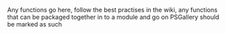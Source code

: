 Any functions go here, follow the best practises in the wiki, any functions that can be packaged together in to a module and go on PSGallery should be marked as such